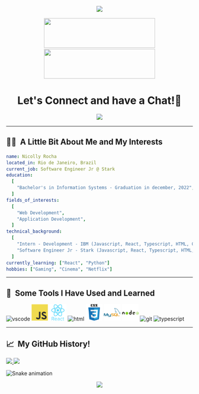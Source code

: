 <p align="center">
  <img src="https://capsule-render.vercel.app/api?type=Cylinder&&color=FFCCFF&height=150&width=250&section=header&text=Hey%20Everyone!&fontSize=85"/>
</p>

<p align="center">
 <img height="80" width="300" justifyContent="center" src="https://data.whicdn.com/images/257039116/original.gif"/><img height="80" width="300" justifyContent="center" src="https://data.whicdn.com/images/257039116/original.gif"/>
</p>


<h1 align="center">
  Let's Connect and have a Chat!💬
</h1>

<p align="center">
<a href="https://www.linkedin.com/in/nicollyrochadacaldossantos/">
  <img height="50" src="https://user-images.githubusercontent.com/46517096/166973395-19676cd8-f8ec-4abf-83ff-da8243505b82.png"/>
</a>
</p>

---

<h2> 👩‍💻 &nbsp;A Little Bit About Me and My Interests</h2>

```yaml
name: Nicolly Rocha
located_in: Rio de Janeiro, Brazil
current_job: Software Engineer Jr @ Stark
education:
  [
    "Bachelor's in Information Systems - Graduation in december, 2022",
  ]
fields_of_interests:
  [
    "Web Development",
    "Application Development",
  ]
technical_background:
  [
    "Intern - Development - IBM (Javascript, React, Typescript, HTML, CSS, SQL, Carbon) - 01/2021-01/2023",
    "Software Engineer Jr - Stark (Javascript, React, Typescript, HTML, CSS, Bootstrap, Tailwind, Firebase) - 01/2023-now",
  ]
currently_learning: ["React", "Python"]
hobbies: ["Gaming", "Cinema", "Netflix"]
```
  
---  
  
<h2> 🚀 &nbsp;Some Tools I Have Used and Learned</h2>
<p align="left">
<img src="https://cdn.jsdelivr.net/gh/devicons/devicon/icons/vscode/vscode-original.svg" alt="vscode" width="45" height="45"/>
<img src="https://raw.githubusercontent.com/devicons/devicon/master/icons/javascript/javascript-original.svg" alt="javascript" width="45" height="45" />
<img src="https://raw.githubusercontent.com/devicons/devicon/master/icons/react/react-original-wordmark.svg" alt="react" width="45" height="45" />
<img src="https://cdn.jsdelivr.net/gh/devicons/devicon/icons/html5/html5-original.svg" alt="html" width="45" height="45"/>
<img src="https://raw.githubusercontent.com/devicons/devicon/master/icons/css3/css3-original-wordmark.svg" alt="css3" width="45" height="45" />
<img src="https://raw.githubusercontent.com/devicons/devicon/master/icons/mysql/mysql-original-wordmark.svg" alt="mysql" width="45" height="45" />
<img src="https://raw.githubusercontent.com/devicons/devicon/master/icons/nodejs/nodejs-original-wordmark.svg" alt="nodejs" width="45" height="45" />
<img src="https://cdn.jsdelivr.net/gh/devicons/devicon/icons/git/git-original.svg" alt="git" width="45" height="45"/>
<img src="https://cdn.jsdelivr.net/gh/devicons/devicon/icons/typescript/typescript-original.svg" alt="typescript" width="45" height="45"/>
</p>

---

<h2> 📈 &nbsp;My GitHub History!</h2>
<a href="https://github.com/thepiyushmalhotra">
  <img height="180em" src="https://github-readme-stats.vercel.app/api?username=nicollyrocha&theme=omni&show_icons=true" />
  <img height="180em" src="https://github-readme-stats.vercel.app/api/top-langs/?username=nicollyrocha&theme=omni&layout=compact" />
</a>

![Snake animation](https://github.com/thepiyushmalhotra/thepiyushmalhotra/blob/output/github-contribution-grid-snake.svg)
  
<p align="center" height="180em">
  <img height="180em" src="https://thumbs.gfycat.com/ConsiderateInsignificantAcouchi-max-1mb.gif"/>
</p>
